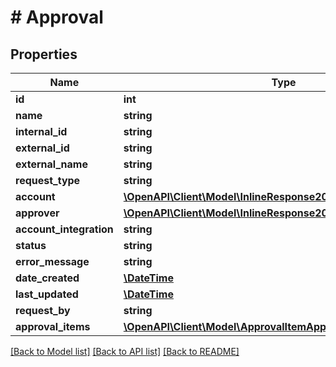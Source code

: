 # # Approval

## Properties

Name | Type | Description | Notes
------------ | ------------- | ------------- | -------------
**id** | **int** |  | [optional]
**name** | **string** |  | [optional]
**internal_id** | **string** |  | [optional]
**external_id** | **string** |  | [optional]
**external_name** | **string** |  | [optional]
**request_type** | **string** |  | [optional]
**account** | [**\OpenAPI\Client\Model\InlineResponse20040AppDeployInstance**](InlineResponse20040AppDeployInstance.md) |  | [optional]
**approver** | [**\OpenAPI\Client\Model\InlineResponse20040AppDeployInstance**](InlineResponse20040AppDeployInstance.md) |  | [optional]
**account_integration** | **string** |  | [optional]
**status** | **string** |  | [optional]
**error_message** | **string** |  | [optional]
**date_created** | [**\DateTime**](\DateTime.md) |  | [optional]
**last_updated** | [**\DateTime**](\DateTime.md) |  | [optional]
**request_by** | **string** |  | [optional]
**approval_items** | [**\OpenAPI\Client\Model\ApprovalItemApprovalItem[]**](ApprovalItemApprovalItem.md) |  | [optional]

[[Back to Model list]](../../README.md#models) [[Back to API list]](../../README.md#endpoints) [[Back to README]](../../README.md)
